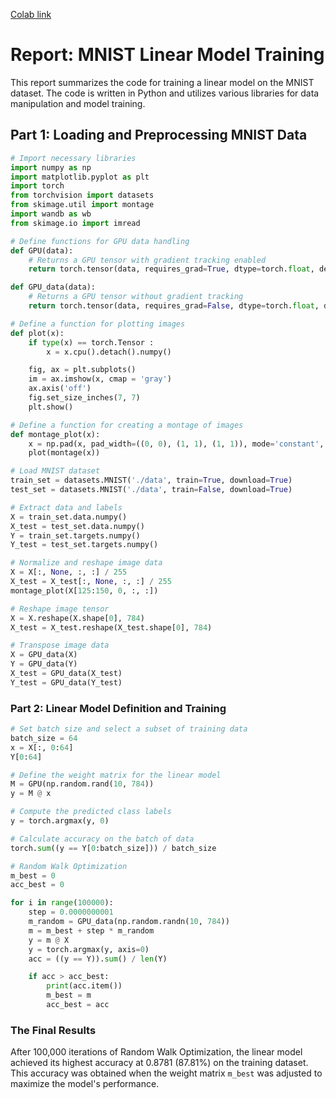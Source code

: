 [Colab link](https://colab.research.google.com/drive/1_VRF56b3HtuucVI21fEjSH68zIgxe4zf?usp=sharing)

# Report: MNIST Linear Model Training

This report summarizes the code for training a linear model on the MNIST dataset. The code is written in Python and utilizes various libraries for data manipulation and model training.

## Part 1: Loading and Preprocessing MNIST Data

```python
# Import necessary libraries
import numpy as np
import matplotlib.pyplot as plt
import torch
from torchvision import datasets
from skimage.util import montage
import wandb as wb
from skimage.io import imread

# Define functions for GPU data handling
def GPU(data):
    # Returns a GPU tensor with gradient tracking enabled
    return torch.tensor(data, requires_grad=True, dtype=torch.float, device=torch.device('cuda'))

def GPU_data(data):
    # Returns a GPU tensor without gradient tracking
    return torch.tensor(data, requires_grad=False, dtype=torch.float, device=torch.device('cuda'))

# Define a function for plotting images
def plot(x):
    if type(x) == torch.Tensor :
        x = x.cpu().detach().numpy()

    fig, ax = plt.subplots()
    im = ax.imshow(x, cmap = 'gray')
    ax.axis('off')
    fig.set_size_inches(7, 7)
    plt.show()

# Define a function for creating a montage of images
def montage_plot(x):
    x = np.pad(x, pad_width=((0, 0), (1, 1), (1, 1)), mode='constant', constant_values=0)
    plot(montage(x))

# Load MNIST dataset
train_set = datasets.MNIST('./data', train=True, download=True)
test_set = datasets.MNIST('./data', train=False, download=True)

# Extract data and labels
X = train_set.data.numpy()
X_test = test_set.data.numpy()
Y = train_set.targets.numpy()
Y_test = test_set.targets.numpy()

# Normalize and reshape image data
X = X[:, None, :, :] / 255
X_test = X_test[:, None, :, :] / 255
montage_plot(X[125:150, 0, :, :])

# Reshape image tensor
X = X.reshape(X.shape[0], 784)
X_test = X_test.reshape(X_test.shape[0], 784)

# Transpose image data
X = GPU_data(X)
Y = GPU_data(Y)
X_test = GPU_data(X_test)
Y_test = GPU_data(Y_test)
```
### Part 2: Linear Model Definition and Training
```python
# Set batch size and select a subset of training data
batch_size = 64
x = X[:, 0:64]
Y[0:64]

# Define the weight matrix for the linear model
M = GPU(np.random.rand(10, 784))
y = M @ x

# Compute the predicted class labels
y = torch.argmax(y, 0)

# Calculate accuracy on the batch of data
torch.sum((y == Y[0:batch_size])) / batch_size

# Random Walk Optimization
m_best = 0
acc_best = 0

for i in range(100000):
    step = 0.0000000001
    m_random = GPU_data(np.random.randn(10, 784))
    m = m_best + step * m_random
    y = m @ X
    y = torch.argmax(y, axis=0)
    acc = ((y == Y)).sum() / len(Y)

    if acc > acc_best:
        print(acc.item())
        m_best = m
        acc_best = acc
```
### The Final Results

After 100,000 iterations of Random Walk Optimization, the linear model achieved its highest accuracy at 0.8781 (87.81%) on the training dataset. This accuracy was obtained when the weight matrix `m_best` was adjusted to maximize the model's performance.

